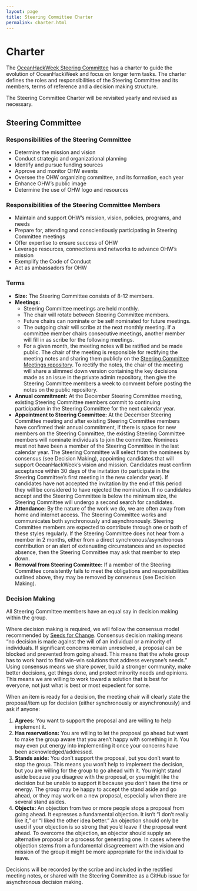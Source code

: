 ```yaml
---
layout: page
title: Steering Committee Charter
permalink: charter.html
---
```



# Charter

The [OceanHackWeek Steering Committee](https://oceanhackweek.github.io/about/steering_committee.html) has a charter to guide the evolution of OceanHackWeek and focus on longer term tasks. The charter defines the roles and responsibilities of the Steering Committee and its members, terms of reference and a decision making structure. 

The Steering Committee Charter will be revisited yearly and revised as necessary.

## Steering Committee

### Responsibilities of the Steering Committee

* Determine the mission and vision
* Conduct strategic and organizational planning
* Identify and pursue funding sources
* Approve and monitor OHW events
* Oversee the OHW organizing committee, and its formation, each year
* Enhance OHW’s public image
* Determine the use of OHW logo and resources

### Responsibilities of the Steering Committee Members

* Maintain and support OHW’s mission, vision, policies, programs, and needs
* Prepare for, attending and conscientiously participating in Steering Committee meetings
* Offer expertise to ensure success of OHW
* Leverage resources, connections and networks to advance OHW’s mission
* Exemplify the Code of Conduct
* Act as ambassadors for OHW

### Terms

- **Size:** The Steering Committee consists of 8-12 members. 
- **Meetings:**
	- Steering Committee meetings are held monthly.
	- The chair will rotate between Steering Committee members.
	- Future chairs can nominate or be self nominated for future meetings.
	- The outgoing chair will scribe at the next monthly meeting. If a committee member chairs consecutive meetings, another member will fill in as scribe for the following meetings.
	- For a given month, the meeting notes will be ratified and be made public. The chair of the meeting is responsible for rectifying the meeting notes and sharing them publicly on the [Steering Committee Meetings repository](https://github.com/oceanhackweek/SC_meetings). To rectify the notes, the chair of the meeting will share a slimmed down version containing the key decisions made as an issue in the private admin repository, then give the Steering Committee members a week to comment before posting the notes on the public repository.
- **Annual commitment:** At the December Steering Committee meeting, existing Steering Committee members commit to continuing participation in the Steering Committee for the next calendar year.
- **Appointment to Steering Committee:** At the December Steering Committee meeting and after existing Steering Committee members have confirmed their annual commitment, if there is space for new members on the Steering Committee, the existing Steering Committee members will nominate individuals to join the committee. Nominees must not have been a member of the Steering Committee in the last calendar year. The Steering Committee will select from the nominees by consensus (see Decision Making), appointing candidates that will support OceanHackWeek’s vision and mission. Candidates must confirm acceptance within 30 days of the invitation (to participate in the Steering Committee’s first meeting in the new calendar year). If candidates have not accepted the invitation by the end of this period they will be considered to have rejected the nomination. If no candidates accept and the Steering Committee is below the minimum size, the Steering Committee will undergo a second search for candidates.
- **Attendance:** By the nature of the work we do, we are often away from home and internet access. The Steering Committee works and communicates both synchronously and asynchronously. Steering Committee members are expected to contribute through one or both of these styles regularly. If the Steering Committee does not hear from a member in 2 months, either from a direct synchronous/asynchronous contribution or an alert of extenuating circumstances and an expected absence, then the Steering Committee may ask that member to step down.
- **Removal from Steering Committee:** If a member of the Steering Committee consistently fails to meet the obligations and responsibilities outlined above, they may be removed by consensus (see Decision Making).

### Decision Making

All Steering Committee members have an equal say in decision making within the group. 

Where decision making is required, we will follow the consensus model recommended by [Seeds for Change](https://www.seedsforchange.org.uk/consensus). Consensus decision making means “no decision is made against the will of an individual or a minority of individuals. If significant concerns remain unresolved, a proposal can be blocked and prevented from going ahead. This means that the whole group has to work hard to find win-win solutions that address everyone’s needs.” Using consensus means we share power, build a stronger community, make better decisions, get things done, and protect minority needs and opinions. This means we are willing to work toward a solution that is best for everyone, not just what is best or most expedient for some. 

When an item is ready for a decision, the meeting chair will clearly state the proposal/item up for decision (either synchronously or asynchronously) and ask if anyone:
1) **Agrees:** You want to support the proposal and are willing to help implement it.
2) **Has reservations:** You are willing to let the proposal go ahead but want to make the group aware that you aren’t happy with something in it. You may even put energy into implementing it once your concerns have been acknowledged/addressed.
3) **Stands aside:** You don’t support the proposal, but you don’t want to stop the group. This means you won’t help to implement the decision, but you are willing for the group to go ahead with it. You might stand aside because you disagree with the proposal, or you might like the decision but be unable to support it because you don’t have the time or energy. The group may be happy to accept the stand aside and go ahead, or they may work on a new proposal, especially when there are several stand asides.
4) **Objects:** An objection from two or more people stops a proposal from going ahead. It expresses a fundamental objection. It isn’t “I don’t really like it,” or “I liked the other idea better.” An objection should only be used if your objection is so strong that you’d leave if the proposal went ahead. To overcome the objection, an objector should supply an alternative proposal or a process for generating one. In cases where the objection stems from a fundamental disagreement with the vision and mission of the group it might be more appropriate for the individual to leave.

Decisions will be recorded by the scribe and included in the rectified meeting notes, or shared with the Steering Committee as a GitHub issue for asynchronous decision making. 

